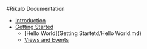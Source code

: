 #Rikulo Documentation

*   [Introduction](Introduction/index.md)
*   [Getting Started](Getting+Startetd/index.md)
    * [Hello World](Getting Startetd/Hello World.md)
    * [Views and Events](Getting+Startetd/Views+and+Events.md)